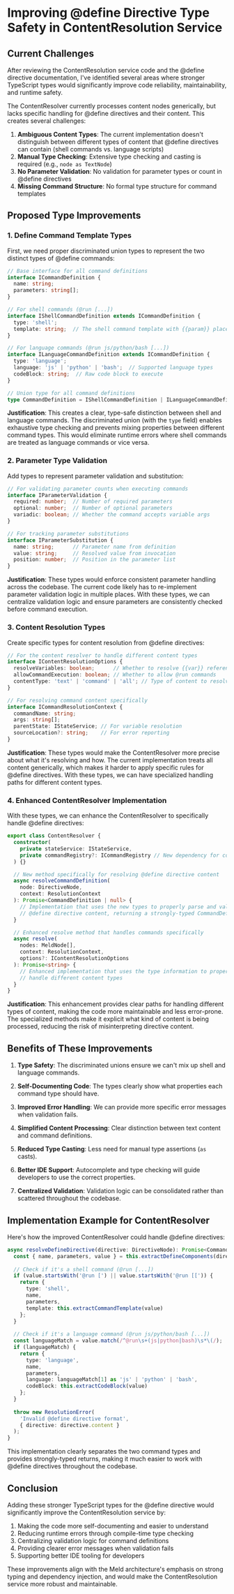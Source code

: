 # Improving @define Directive Type Safety in ContentResolution Service

## Current Challenges

After reviewing the ContentResolution service code and the @define directive documentation, I've identified several areas where stronger TypeScript types would significantly improve code reliability, maintainability, and runtime safety.

The ContentResolver currently processes content nodes generically, but lacks specific handling for @define directives and their content. This creates several challenges:

1. **Ambiguous Content Types**: The current implementation doesn't distinguish between different types of content that @define directives can contain (shell commands vs. language scripts)
2. **Manual Type Checking**: Extensive type checking and casting is required (e.g., `node as TextNode`)
3. **No Parameter Validation**: No validation for parameter types or count in @define directives
4. **Missing Command Structure**: No formal type structure for command templates

## Proposed Type Improvements

### 1. Define Command Template Types

First, we need proper discriminated union types to represent the two distinct types of @define commands:

```typescript
// Base interface for all command definitions
interface ICommandDefinition {
  name: string;
  parameters: string[];
}

// For shell commands (@run [...])
interface IShellCommandDefinition extends ICommandDefinition {
  type: 'shell';
  template: string;  // The shell command template with {{param}} placeholders
}

// For language commands (@run js/python/bash [...])
interface ILanguageCommandDefinition extends ICommandDefinition {
  type: 'language';
  language: 'js' | 'python' | 'bash';  // Supported language types
  codeBlock: string;  // Raw code block to execute
}

// Union type for all command definitions
type CommandDefinition = IShellCommandDefinition | ILanguageCommandDefinition;
```

**Justification**: This creates a clear, type-safe distinction between shell and language commands. The discriminated union (with the `type` field) enables exhaustive type checking and prevents mixing properties between different command types. This would eliminate runtime errors where shell commands are treated as language commands or vice versa.

### 2. Parameter Type Validation

Add types to represent parameter validation and substitution:

```typescript
// For validating parameter counts when executing commands
interface IParameterValidation {
  required: number;  // Number of required parameters
  optional: number;  // Number of optional parameters
  variadic: boolean; // Whether the command accepts variable args
}

// For tracking parameter substitutions
interface IParameterSubstitution {
  name: string;      // Parameter name from definition
  value: string;     // Resolved value from invocation
  position: number;  // Position in the parameter list
}
```

**Justification**: These types would enforce consistent parameter handling across the codebase. The current code likely has to re-implement parameter validation logic in multiple places. With these types, we can centralize validation logic and ensure parameters are consistently checked before command execution.

### 3. Content Resolution Types

Create specific types for content resolution from @define directives:

```typescript
// For the content resolver to handle different content types
interface IContentResolutionOptions {
  resolveVariables: boolean;      // Whether to resolve {{var}} references
  allowCommandExecution: boolean; // Whether to allow @run commands
  contentType: 'text' | 'command' | 'all'; // Type of content to resolve
}

// For resolving command content specifically
interface ICommandResolutionContext {
  commandName: string;
  args: string[];
  parentState: IStateService; // For variable resolution
  sourceLocation?: string;    // For error reporting
}
```

**Justification**: These types would make the ContentResolver more precise about what it's resolving and how. The current implementation treats all content generically, which makes it harder to apply specific rules for @define directives. With these types, we can have specialized handling paths for different content types.

### 4. Enhanced ContentResolver Implementation

With these types, we can enhance the ContentResolver to specifically handle @define directives:

```typescript
export class ContentResolver {
  constructor(
    private stateService: IStateService,
    private commandRegistry?: ICommandRegistry // New dependency for command handling
  ) {}

  // New method specifically for resolving @define directive content
  async resolveCommandDefinition(
    node: DirectiveNode, 
    context: ResolutionContext
  ): Promise<CommandDefinition | null> {
    // Implementation that uses the new types to properly parse and validate
    // @define directive content, returning a strongly-typed CommandDefinition
  }

  // Enhanced resolve method that handles commands specifically
  async resolve(
    nodes: MeldNode[], 
    context: ResolutionContext, 
    options?: IContentResolutionOptions
  ): Promise<string> {
    // Enhanced implementation that uses the type information to properly
    // handle different content types
  }
}
```

**Justification**: This enhancement provides clear paths for handling different types of content, making the code more maintainable and less error-prone. The specialized methods make it explicit what kind of content is being processed, reducing the risk of misinterpreting directive content.

## Benefits of These Improvements

1. **Type Safety**: The discriminated unions ensure we can't mix up shell and language commands.

2. **Self-Documenting Code**: The types clearly show what properties each command type should have.

3. **Improved Error Handling**: We can provide more specific error messages when validation fails.

4. **Simplified Content Processing**: Clear distinction between text content and command definitions.

5. **Reduced Type Casting**: Less need for manual type assertions (`as` casts).

6. **Better IDE Support**: Autocomplete and type checking will guide developers to use the correct properties.

7. **Centralized Validation**: Validation logic can be consolidated rather than scattered throughout the codebase.

## Implementation Example for ContentResolver

Here's how the improved ContentResolver could handle @define directives:

```typescript
async resolveDefineDirective(directive: DirectiveNode): Promise<CommandDefinition> {
  const { name, parameters, value } = this.extractDefineComponents(directive);
  
  // Check if it's a shell command (@run [...])
  if (value.startsWith('@run [') || value.startsWith('@run [[')) {
    return {
      type: 'shell',
      name,
      parameters,
      template: this.extractCommandTemplate(value)
    };
  }
  
  // Check if it's a language command (@run js/python/bash [...])
  const languageMatch = value.match(/^@run\s+(js|python|bash)\s*\(/);
  if (languageMatch) {
    return {
      type: 'language',
      name,
      parameters,
      language: languageMatch[1] as 'js' | 'python' | 'bash',
      codeBlock: this.extractCodeBlock(value)
    };
  }
  
  throw new ResolutionError(
    'Invalid @define directive format',
    { directive: directive.content }
  );
}
```

This implementation clearly separates the two command types and provides strongly-typed returns, making it much easier to work with @define directives throughout the codebase.

## Conclusion

Adding these stronger TypeScript types for the @define directive would significantly improve the ContentResolution service by:

1. Making the code more self-documenting and easier to understand
2. Reducing runtime errors through compile-time type checking
3. Centralizing validation logic for command definitions
4. Providing clearer error messages when validation fails
5. Supporting better IDE tooling for developers

These improvements align with the Meld architecture's emphasis on strong typing and dependency injection, and would make the ContentResolution service more robust and maintainable.